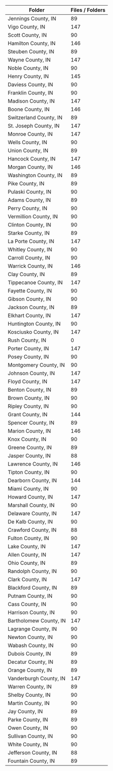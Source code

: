 | Folder                 |   Files / Folders |
|------------------------|-------------------|
| Jennings County, IN    |                89 |
| Vigo County, IN        |               147 |
| Scott County, IN       |                90 |
| Hamilton County, IN    |               146 |
| Steuben County, IN     |                89 |
| Wayne County, IN       |               147 |
| Noble County, IN       |                90 |
| Henry County, IN       |               145 |
| Daviess County, IN     |                90 |
| Franklin County, IN    |                90 |
| Madison County, IN     |               147 |
| Boone County, IN       |               146 |
| Switzerland County, IN |                89 |
| St. Joseph County, IN  |               147 |
| Monroe County, IN      |               147 |
| Wells County, IN       |                90 |
| Union County, IN       |                89 |
| Hancock County, IN     |               147 |
| Morgan County, IN      |               146 |
| Washington County, IN  |                89 |
| Pike County, IN        |                89 |
| Pulaski County, IN     |                90 |
| Adams County, IN       |                89 |
| Perry County, IN       |                90 |
| Vermillion County, IN  |                90 |
| Clinton County, IN     |                90 |
| Starke County, IN      |                89 |
| La Porte County, IN    |               147 |
| Whitley County, IN     |                90 |
| Carroll County, IN     |                90 |
| Warrick County, IN     |               146 |
| Clay County, IN        |                89 |
| Tippecanoe County, IN  |               147 |
| Fayette County, IN     |                90 |
| Gibson County, IN      |                90 |
| Jackson County, IN     |                89 |
| Elkhart County, IN     |               147 |
| Huntington County, IN  |                90 |
| Kosciusko County, IN   |               147 |
| Rush County, IN        |                 0 |
| Porter County, IN      |               147 |
| Posey County, IN       |                90 |
| Montgomery County, IN  |                90 |
| Johnson County, IN     |               147 |
| Floyd County, IN       |               147 |
| Benton County, IN      |                89 |
| Brown County, IN       |                90 |
| Ripley County, IN      |                90 |
| Grant County, IN       |               144 |
| Spencer County, IN     |                89 |
| Marion County, IN      |               146 |
| Knox County, IN        |                90 |
| Greene County, IN      |                89 |
| Jasper County, IN      |                88 |
| Lawrence County, IN    |               146 |
| Tipton County, IN      |                90 |
| Dearborn County, IN    |               144 |
| Miami County, IN       |                90 |
| Howard County, IN      |               147 |
| Marshall County, IN    |                90 |
| Delaware County, IN    |               147 |
| De Kalb County, IN     |                90 |
| Crawford County, IN    |                88 |
| Fulton County, IN      |                90 |
| Lake County, IN        |               147 |
| Allen County, IN       |               147 |
| Ohio County, IN        |                89 |
| Randolph County, IN    |                90 |
| Clark County, IN       |               147 |
| Blackford County, IN   |                89 |
| Putnam County, IN      |                90 |
| Cass County, IN        |                90 |
| Harrison County, IN    |                90 |
| Bartholomew County, IN |               147 |
| Lagrange County, IN    |                90 |
| Newton County, IN      |                90 |
| Wabash County, IN      |                90 |
| Dubois County, IN      |                89 |
| Decatur County, IN     |                89 |
| Orange County, IN      |                89 |
| Vanderburgh County, IN |               147 |
| Warren County, IN      |                89 |
| Shelby County, IN      |                90 |
| Martin County, IN      |                90 |
| Jay County, IN         |                89 |
| Parke County, IN       |                89 |
| Owen County, IN        |                90 |
| Sullivan County, IN    |                90 |
| White County, IN       |                90 |
| Jefferson County, IN   |                88 |
| Fountain County, IN    |                89 |